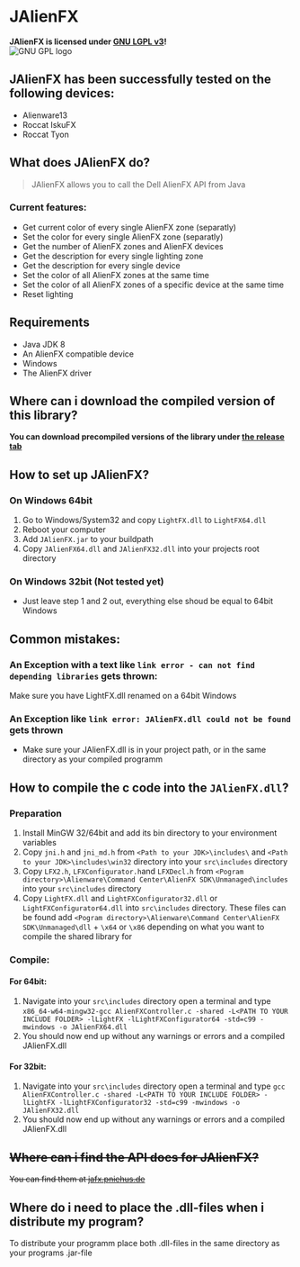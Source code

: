 # JAlienFX
**JAlienFX is licensed under [GNU LGPL v3](https://www.gnu.org/licenses/lgpl.txt)!**<br>
![GNU GPL logo]( https://www.gnu.org/graphics/lgplv3-147x51.png "The JAlienFX API is licensed under GNU LGPL v3")

## JAlienFX has been successfully tested on the following devices:
* Alienware13
* Roccat IskuFX
* Roccat Tyon

## What does JAlienFX do?

> JAlienFX allows you to call the Dell AlienFX API from Java

### Current features:
* Get current color of every single AlienFX zone (separatly)
* Set the color for every single AlienFX zone (separatly)
* Get the number of AlienFX zones and AlienFX devices
* Get the description for every single lighting zone
* Get the description for every single device
* Set the color of all AlienFX zones at the same time
* Set the color of all AlienFX zones of a specific device at the same time
* Reset lighting

## Requirements
* Java JDK 8
* An AlienFX compatible device
* Windows
* The AlienFX driver

## Where can i download the compiled version of this library?
**You can download precompiled versions of the library under [the release tab](https://github.com/serious-scribbler/JAlienFX/releases)**

## How to set up JAlienFX?
### On Windows 64bit
1. Go to Windows/System32 and copy `LightFX.dll` to `LightFX64.dll`
2. Reboot your computer
3. Add `JAlienFX.jar` to your buildpath
4. Copy `JAlienFX64.dll` and `JAlienFX32.dll` into your projects root directory

### On Windows 32bit (Not tested yet)
* Just leave step 1 and 2 out, everything else shoud be equal to 64bit Windows

## Common mistakes:
### An Exception with a text like `link error - can not find depending libraries` gets thrown:
Make sure you have LightFX.dll renamed on a 64bit Windows
### An Exception like `link error: JAlienFX.dll could not be found` gets thrown
* Make sure your JAlienFX.dll is in your project path, or in the same directory as your compiled programm

## How to compile the c code into the `JAlienFX.dll`?
### Preparation
1. Install MinGW 32/64bit and add its bin directory to your environment variables
2. Copy `jni.h` and `jni_md.h` from  `<Path to your JDK>\includes\` and `<Path to your JDK>\includes\win32` directory into your `src\includes` directory
3. Copy `LFX2.h`, `LFXConfigurator.h`and `LFXDecl.h` from `<Pogram directory>\Alienware\Command Center\AlienFX SDK\Unmanaged\includes` into your `src\includes` directory
4. Copy `LightFX.dll` and `LightFXConfigurator32.dll` or `LightFXConfigurator64.dll` into `src\includes` directory. These files can be found add `<Pogram directory>\Alienware\Command Center\AlienFX SDK\Unmanaged\dll` + `\x64` or `\x86` depending on what you want to compile the shared library for

### Compile:

#### For 64bit:
1. Navigate into your `src\includes` directory open a terminal and type `x86_64-w64-mingw32-gcc AlienFXController.c -shared -L<PATH TO YOUR INCLUDE FOLDER> -lLightFX -lLightFXConfigurator64 -std=c99 -mwindows -o JAlienFX64.dll`
2. You should now end up without any warnings or errors and a compiled JAlienFX.dll

#### For 32bit:
1. Navigate into your `src\includes` directory open a terminal and type `gcc AlienFXController.c -shared -L<PATH TO YOUR INCLUDE FOLDER> -lLightFX -lLightFXConfigurator32 -std=c99 -mwindows -o JAlienFX32.dll`
2. You should now end up without any warnings or errors and a compiled JAlienFX.dll

## ~~Where can i find the API docs for JAlienFX?~~
~~You can find them at [jafx.pniehus.de](http://jafx.pniehus.de/)~~

## Where do i need to place the .dll-files when i distribute my program?
To distribute your programm place both .dll-files in the same directory as your programs .jar-file
